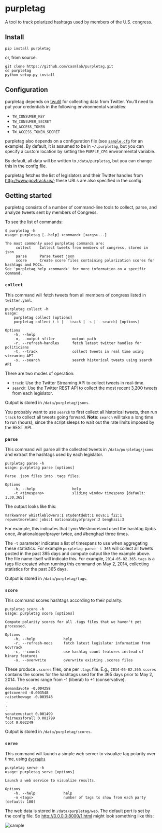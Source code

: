 # purpletag

A tool to track polarized hashtags used by members of the U.S. congress.

## Install

`pip install purpletag`

or, from source:

```
git clone https://github.com/casmlab/purpletag.git
cd purpletag
python setup.py install
```

## Configuration

purpletag depends on [twutil](https://github.com/tapilab/twutil) for
collecting data from Twitter. You'll need to put your credentials in the
following environmental variables:

- `TW_CONSUMER_KEY`
- `TW_CONSUMER_SECRET`
- `TW_ACCESS_TOKEN`
- `TW_ACCESS_TOKEN_SECRET`

purpletag also depends on a configuration file (see [`sample.cfg`](sample.cfg)
for an example). By default, it is assumed to be in `~/.purpletag`, but you
can specify a custom location by setting the `PURPLE_CFG` environmental
variable.

By default, all data will be written to `/data/purpletag`, but you can change
this in the config file.

purpletag fetches the list of legislators and their Twitter handles from
<http://www.govtrack.us/>; these URLs are also specified in the config.


## Getting started

purpletag consists of a number of command-line tools to collect, parse, and
analyze tweets sent by members of Congress.

To see the list of commands:

```
$ purpletag -h
usage: purpletag [--help] <command> [<args>...]

The most commonly used purpletag commands are:
     collect    Collect tweets from members of congress, stored in json
     parse      Parse tweet json
     score      Create score files containing polarization scores for hashtags and MOCs.
See 'purpletag help <command>' for more information on a specific command.
```

### `collect`

This command will fetch tweets from all members of congress listed in `twitter.yaml`.

```
purpletag collect -h
usage:
    purpletag collect [options]
    purpletag collect (-t | --track | -s | --search) [options]

Options
    -h, --help
    -o, --output <file>        output path
    -r, --refresh-handles      fetch latest twitter handles for politicians
    -t, --track                collect tweets in real time using streaming API
    -s, --search               search historical tweets using search API
```

There are two modes of operation:

- `track`: Use the Twitter Streaming API to collect tweets in real-time.
- `search`: Use the Twitter REST API to collect the most recent 3,200 tweets from each legislator.

Output is stored in `/data/purpletag/jsons`.

You probably want to use `search` to first collect all historical tweets, then
run `track` to collect all tweets going forward. **Note:** `search` will take
a long time to run (hours), since the script sleeps to wait out the rate
limits imposed by the REST API.


### `parse`

This command will parse all the collected tweets in `/data/purpletag/jsons`
and extract the hashtags used by each legislator.

```
purpletag parse -h
usage: purpletag parse [options]

Parse .json files into .tags files.

Options
    -h, --help                 help
    -t <timespans>             sliding window timespans [default: 1,30,365]
```

The output looks like this:

```
markwarner whistleblowers:1 studentdebt:1 nova:1 f22:1
repwestmoreland jobs:1 nationaldayofprayer:2 benghazi:3
```

For example, this indicates that Lynn Westmoreland used the hashtag #jobs
once, #nationaldayofprayer twice, and #benghazi three times.

The `-t` parameter indicates a list of timespans to use when aggregating these
statistics. For example `purpletag parse -t 365` will collect all tweets
posted in the past 365 days and compute output like the example above. The
file name itself will indicate this. For example, `2014-05-02.365.tags` is a
tags file created when running this command on May 2, 2014, collecting
statistics for the past 365 days.

Output is stored in `/data/purpletag/tags`.

### `score`

This command scores hashtags according to their polarity.

```
purpletag score -h
usage: purpletag score [options]

Compute polarity scores for all .tags files that we haven't yet processed.

Options
    -h, --help             help
    -r, --refresh-mocs     fetch latest legislator information from GovTrack
    -c, --counts           use hashtag count features instead of binary features
    -o, --overwrite        overwrite existing .scores files
```

These produce `.scores` files, one per `.tags` file. E.g.,
`2014-05-02.365.scores` contains the scores for the hashtags used for the 365
days prior to May 2, 2014. The scores range from -1 (liberal) to +1
(conservative).

```
demandavote -0.004258
getcovered -0.003548
raisethewage -0.003548
.
.
.
senatemustact 0.001499
fairnessforall 0.001799
tcot 0.002249
```

Output is stored in `/data/purpletag/scores`.

### `serve`

This command will launch a simple web server to visualize tag polarity over time, using [`dygraphs`](http://dygraphs.com/)

```
purpletag serve -h
usage: purpletag serve [options]

Launch a web service to visualize results.

Options
    -h, --help             help
    -n <tags>              number of tags to show from each party [default: 100]
```

The web data is stored in `/data/purpletag/web`. The default port is set by the config file. So <http://0.0.0.0:8000/1.html> might look something like this:

![sample](https://raw.githubusercontent.com/casmlab/purpletag/master/docs/sample-graph.png)
